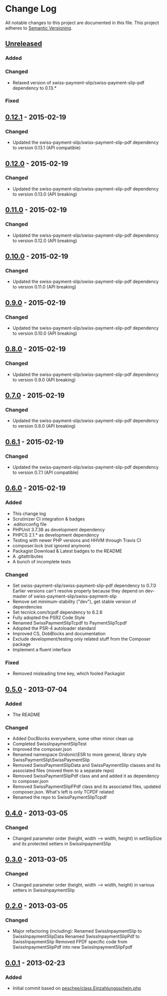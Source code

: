 # Change Log
All notable changes to this project are documented in this file.
This project adheres to [Semantic Versioning](http://semver.org/).

## [Unreleased](https://github.com/ravage84/SwissPaymentSlipTcpdf/compare/0.12.1...master)
### Added

### Changed
- Relaxed version of swiss-payment-slip/swiss-payment-slip-pdf dependency to 0.13.*

### Fixed

## [0.12.1](https://github.com/ravage84/SwissPaymentSlipTcpdf/releases/tag/0.12.1) - 2015-02-19
### Changed
- Updated the swiss-payment-slip/swiss-payment-slip-pdf dependency to version 0.13.1 (API compatible)

## [0.12.0](https://github.com/ravage84/SwissPaymentSlipTcpdf/releases/tag/0.12.0) - 2015-02-19
### Changed
- Updated the swiss-payment-slip/swiss-payment-slip-pdf dependency to version 0.13.0 (API breaking)

## [0.11.0](https://github.com/ravage84/SwissPaymentSlipTcpdf/releases/tag/0.11.0) - 2015-02-19
### Changed
- Updated the swiss-payment-slip/swiss-payment-slip-pdf dependency to version 0.12.0 (API breaking)

## [0.10.0](https://github.com/ravage84/SwissPaymentSlipTcpdf/releases/tag/0.10.0) - 2015-02-19
### Changed
- Updated the swiss-payment-slip/swiss-payment-slip-pdf dependency to version 0.11.0 (API breaking)

## [0.9.0](https://github.com/ravage84/SwissPaymentSlipTcpdf/releases/tag/0.9.0) - 2015-02-19
### Changed
- Updated the swiss-payment-slip/swiss-payment-slip-pdf dependency to version 0.10.0 (API breaking)

## [0.8.0](https://github.com/ravage84/SwissPaymentSlipTcpdf/releases/tag/0.8.0) - 2015-02-19
### Changed
- Updated the swiss-payment-slip/swiss-payment-slip-pdf dependency to version 0.9.0 (API breaking)

## [0.7.0](https://github.com/ravage84/SwissPaymentSlipTcpdf/releases/tag/0.7.0) - 2015-02-19
### Changed
- Updated the swiss-payment-slip/swiss-payment-slip-pdf dependency to version 0.8.0 (API breaking)

## [0.6.1](https://github.com/ravage84/SwissPaymentSlipTcpdf/releases/tag/0.6.1) - 2015-02-19
### Changed
- Updated the swiss-payment-slip/swiss-payment-slip-pdf dependency to version 0.7.1 (API compatible)

## [0.6.0](https://github.com/ravage84/SwissPaymentSlipTcpdf/releases/tag/0.6.0) - 2015-02-19
### Added
- This change log
- Scrutinizer CI integration & badges
- .editorconfig file
- PHPUnit 3.7.38 as development dependency
- PHPCS 2.1.* as development dependency
- Testing with newer PHP versions and HHVM through Travis CI
- composer.lock (not ignored anymore)
- Packagist Download & Latest badges to the README
- A .gitattributes
- A bunch of incomplete tests

### Changed
- Set swiss-payment-slip/swiss-payment-slip-pdf dependency to 0.7.0
  Earlier versions can't resolve properly because they depend on dev-master of swiss-payment-slip/swiss-payment-slip
- Remove set minimum-stability ("dev"), get stable version of dependencies
- Set tecnick.com/tcpdf dependency to 6.2.6
- Fully adopted the PSR2 Code Style
- Renamed SwissPaymentSlipTcpdf to PaymentSlipTcpdf
- Adopted the PSR-4 autoloader standard
- Improved CS, DobBlocks and documentation
- Exclude development/testing only related stuff from the Composer package
- Implement a fluent interface

### Fixed
- Removed misleading time key, which fooled Packagist

## [0.5.0](https://github.com/ravage84/SwissPaymentSlipTcpdf/releases/tag/0.5.0) - 2013-07-04
### Added
- The README

### Changed
- Added DocBlocks everywhere, some other minor clean up
- Completed SwissInpaymentSlipTest
- Improved the composer.json
- Renamed namespace Gridonic\ESR to more general, library style SwissPaymentSlip\SwissPaymentSlip
- Removed SwissPaymentSlipData and SwissPaymentSlip classes and its associated files (moved them to a separate repo)
- Removed SwissPaymentSlipPdf class and and added it as dependency to composer.json
- Removed SwissPaymentSlipFPdf class and its associated files, updated composer.json. What's left is only TCPDF related
- Renamed the repo to SwissPaymentSlipTcpdf

## [0.4.0](https://github.com/ravage84/SwissPaymentSlipTcpdf/releases/tag/0.4.0) - 2013-03-05
### Changed
- Changed parameter order (height, width --> width, height) in setSlipSize and
  its protected setters in SwissInpaymentSlip

## [0.3.0](https://github.com/ravage84/SwissPaymentSlipTcpdf/releases/tag/0.3.0) - 2013-03-05
### Changed
- Changed parameter order (height, width --> width, height) in various setters in SwissInpaymentSlip

## [0.2.0](https://github.com/ravage84/SwissPaymentSlipTcpdf/releases/tag/0.2.0) - 2013-03-05
### Changed
- Major refactoring (including):
  Renamed SwissInpaymentSlip to SwissInpaymentSlipData
  Renamed SwissInpaymentSlipPdf to SwissInpaymentSlip
  Removed FPDF specific code from SwissInpaymentSlipPdf into new SwissInpaymentSlipFpdf

## [0.0.1](https://github.com/ravage84/SwissPaymentSlipTcpdf/releases/tag/0.0.1) - 2013-02-23
### Added
- Initial commit based on [peschee/class.Einzahlungsschein.php](https://github.com/peschee/class.Einzahlungsschein.php)
